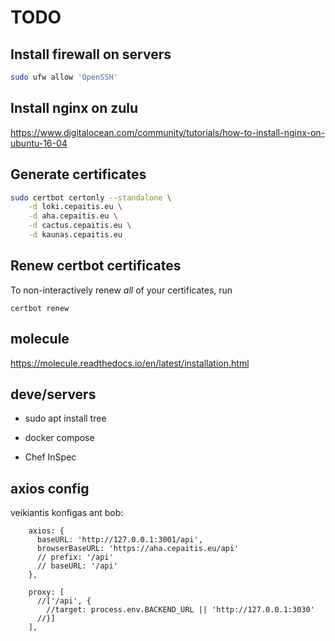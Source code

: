 # TODO

## Install firewall on servers

```bash
sudo ufw allow 'OpenSSH'
```

## Install nginx on zulu

https://www.digitalocean.com/community/tutorials/how-to-install-nginx-on-ubuntu-16-04

## Generate certificates

```bash
sudo certbot certonly --standalone \
    -d loki.cepaitis.eu \
    -d aha.cepaitis.eu \
    -d cactus.cepaitis.eu \
    -d kaunas.cepaitis.eu
```

## Renew certbot certificates

To non-interactively renew *all* of your certificates, run

    certbot renew

## molecule

https://molecule.readthedocs.io/en/latest/installation.html

## deve/servers

- sudo apt install tree

- docker compose

- Chef InSpec

## axios config

veikiantis konfigas ant bob:

```
    axios: {
      baseURL: 'http://127.0.0.1:3001/api',
      browserBaseURL: 'https://aha.cepaitis.eu/api'
      // prefix: '/api'
      // baseURL: '/api'
    },

    proxy: [
      //['/api', {
        //target: process.env.BACKEND_URL || 'http://127.0.0.1:3030'
      //}]
    ],
```
